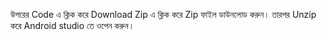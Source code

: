 উপরের Code এ ক্লিক করে Download Zip এ ক্লিক করে Zip ফাইল ডাউনলোড করুন। তারপর Unzip করে Android studio তে ওপেন করুন।
